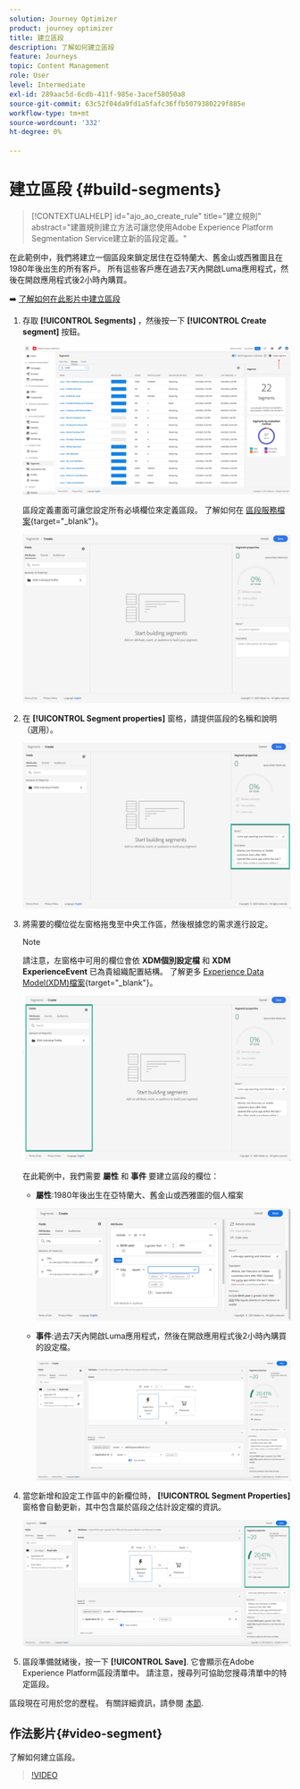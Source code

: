 ```yaml
---
solution: Journey Optimizer
product: journey optimizer
title: 建立區段
description: 了解如何建立區段
feature: Journeys
topic: Content Management
role: User
level: Intermediate
exl-id: 289aac5d-6cdb-411f-985e-3acef58050a8
source-git-commit: 63c52f04da9fd1a5fafc36ffb5079380229f885e
workflow-type: tm+mt
source-wordcount: '332'
ht-degree: 0%

---
```


# 建立區段 {#build-segments}

>[!CONTEXTUALHELP]
>id="ajo_ao_create_rule"
>title="建立規則"
>abstract="建置規則建立方法可讓您使用Adobe Experience Platform Segmentation Service建立新的區段定義。"

在此範例中，我們將建立一個區段來鎖定居住在亞特蘭大、舊金山或西雅圖且在1980年後出生的所有客戶。 所有這些客戶應在過去7天內開啟Luma應用程式，然後在開啟應用程式後2小時內購買。

➡️ [了解如何在此影片中建立區段](#video-segment)

1. 存取 **[!UICONTROL Segments]** ，然後按一下 **[!UICONTROL Create segment]** 按鈕。

   ![](assets/create-segment.png)

   區段定義畫面可讓您設定所有必填欄位來定義區段。 了解如何在 [區段服務檔案](https://experienceleague.adobe.com/docs/experience-platform/segmentation/ui/overview.html){target=&quot;_blank&quot;}。

   ![](assets/segment-builder.png)

1. 在 **[!UICONTROL Segment properties]** 窗格，請提供區段的名稱和說明（選用）。

   ![](assets/segment-properties.png)

1. 將需要的欄位從左窗格拖曳至中央工作區，然後根據您的需求進行設定。

   >[!NOTE]
   >
   >請注意，左窗格中可用的欄位會依 **XDM個別設定檔** 和 **XDM ExperienceEvent** 已為貴組織配置結構。  了解更多 [Experience Data Model(XDM)檔案](https://experienceleague.adobe.com/docs/experience-platform/xdm/home.html){target=&quot;_blank&quot;}。

   ![](assets/drag-fields.png)

   在此範例中，我們需要 **屬性** 和 **事件** 要建立區段的欄位：

   * **屬性**:1980年後出生在亞特蘭大、舊金山或西雅圖的個人檔案

      ![](assets/add-attributes.png)

   * **事件**:過去7天內開啟Luma應用程式，然後在開啟應用程式後2小時內購買的設定檔。

      ![](assets/add-events.png)

1. 當您新增和設定工作區中的新欄位時， **[!UICONTROL Segment Properties]** 窗格會自動更新，其中包含屬於區段之估計設定檔的資訊。

   ![](assets/segment-estimate.png)

1. 區段準備就緒後，按一下 **[!UICONTROL Save]**. 它會顯示在Adobe Experience Platform區段清單中。 請注意，搜尋列可協助您搜尋清單中的特定區段。

區段現在可用於您的歷程。 有關詳細資訊，請參閱 [本節](../segment/about-segments.md).

## 作法影片{#video-segment}

了解如何建立區段。

>[!VIDEO](https://video.tv.adobe.com/v/334281?quality=12)
